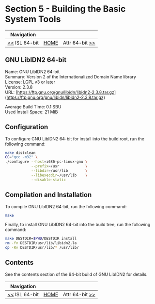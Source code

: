 # Section 5 - Building the Basic System Tools

| Navigation |||
| --- | --- | ---: |
| [<<](./ISL64bit.md) ISL 64-bit | [HOME](../README.md) | Attr 64-bit [>>](./Attr64bit.md) |

## GNU LibIDN2 64-bit

Name: GNU LibIDN2 64-bit<br />
Summary: Version 2 of the Internationalized Domain Name library<br />
License: LGPL v3 or later<br />
Version: 2.3.8<br />
URL: [https://ftp.gnu.org/gnu/libidn/libidn2-2.3.8.tar.gz](https://ftp.gnu.org/gnu/libidn/libidn2-2.3.8.tar.gz)<br />

Average Build Time: 0.1 SBU<br />
Used Install Space: 21 MiB<br />

## Configuration

To configure GNU LibIDN2 64-bit for install into the build root, run the following command:

```bash
make distclean
CC="gcc -m32" \
./configure --host=i686-pc-linux-gnu \
            --prefix=/usr            \
            --libdir=/usr/lib        \
            --libexecdir=/usr/lib    \
            --disable-static
```

## Compilation and Installation

To compile GNU LibIDN2 64-bit, run the following command:

```bash
make
```

Finally, to install GNU LibIDN2 64-bit into the build tree, run the following command:

```bash
make DESTDIR=$PWD/DESTDIR install
rm -fv DESTDIR/usr/lib/libidn2.la
cp -Rv DESTDIR/usr/lib/* /usr/lib/
```

## Contents

See the contents section of the 64-bit build of GNU LibIDN2 for details.

| Navigation |||
| --- | --- | ---: |
| [<<](./ISL64bit.md) ISL 64-bit | [HOME](../README.md) | Attr 64-bit [>>](./Attr64bit.md) |
